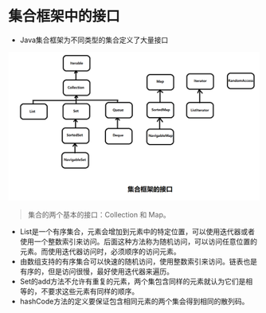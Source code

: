 # 集合框架中的接口

- Java集合框架为不同类型的集合定义了大量接口

![](https://github.com/ktf-cool/JavaList/blob/master/images/%E9%9B%86%E5%90%88%E6%A1%86%E6%9E%B6%E7%9A%84%E6%8E%A5%E5%8F%A32.png)

> 集合的两个基本的接口：Collection 和 Map。

- List是一个有序集合，元素会增加到元素中的特定位置，可以使用迭代器或者使用一个整数索引来访问。后面这种方法称为随机访问，可以访问任意位置的元素。而使用迭代器访问时，必须顺序的访问元素。
- 由数组支持的有序集合可以快速的随机访问，使用整数索引来访问。链表也是有序的，但是访问很慢，最好使用迭代器来遍历。
- Set的add方法不允许有重复的元素，两个集包含同样的元素就认为它们是相等的，不要求这些元素有同样的顺序。
- hashCode方法的定义要保证包含相同元素的两个集会得到相同的散列码。
